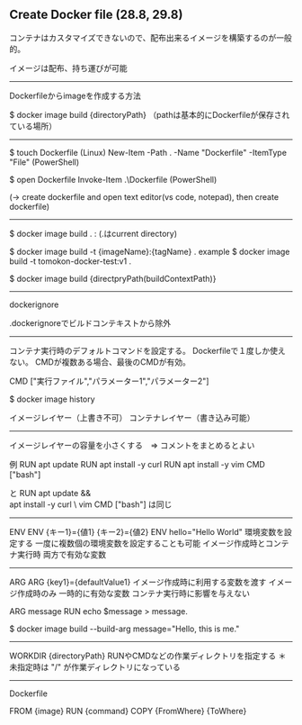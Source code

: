 ## Create Docker file (28.8, 29.8)

コンテナはカスタマイズできないので、配布出来るイメージを構築するのが一般的。

イメージは配布、持ち運びが可能

-----

Dockerfileからimageを作成する方法

$ docker image build {directoryPath} （pathは基本的にDockerfileが保存されている場所）

------

$ touch Dockerfile (Linux)
New-Item -Path . -Name "Dockerfile" -ItemType "File" (PowerShell)

$ open Dockerfile
Invoke-Item .\Dockerfile (PowerShell)

(-> create dockerfile and open text editor(vs code, notepad), then create dockerfile)

-----

$ docker image build . : (.はcurrent directory)

$ docker image build -t {imageName}:{tagName} .
example
 $ docker image build -t tomokon-docker-test:v1 .

$ docker image build {directpryPath(buildContextPath)}

-----

dockerignore

.dockerignoreでビルドコンテキストから除外

-----

コンテナ実行時のデフォルトコマンドを設定する。
Dockerfileで１度しか使えない。
CMDが複数ある場合、最後のCMDが有効。

CMD ["実行ファイル","パラメーター1","パラメーター2"]

$ docker image history

イメージレイヤー（上書き不可）
コンテナレイヤー（書き込み可能）

-----

イメージレイヤーの容量を小さくする　=> コメントをまとめるとよい

例
RUN apt update
RUN apt install -y curl
RUN apt install -y vim
CMD ["bash"]

と
RUN apt update && \
    apt install -y curl \ vim
CMD ["bash"]
は同じ

-----

ENV
ENV {キー1}={値1} {キー2}={値2}
ENV hello="Hello World"
環境変数を設定する
一度に複数個の環境変数を設定することも可能
イメージ作成時とコンテナ実行時
両方で有効な変数

-----

ARG
ARG {key1}={defaultValue1}
イメージ作成時に利用する変数を渡す
イメージ作成時のみ
一時的に有効な変数
コンテナ実行時に影響を与えない

ARG message
RUN echo $message > message.

$ docker image build --build-arg message="Hello, this is me."

-----

WORKDIR {directoryPath}
RUNやCMDなどの作業ディレクトリを指定する
＊未指定時は "/" が作業ディレクトリになっている

-----
Dockerfile

FROM {image}
RUN {command}
COPY {FromWhere} {ToWhere}


